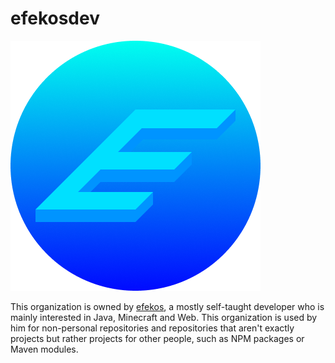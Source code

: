 # efekosdev
![efekos' logo, round](./efekoslogoround.png)

This organization is owned by [efekos](https://github.com/efekos), a mostly self-taught developer who is mainly interested in Java, Minecraft and Web. This organization is used by him for non-personal repositories and repositories that aren't exactly projects but rather projects for other people, such as NPM packages or Maven modules.